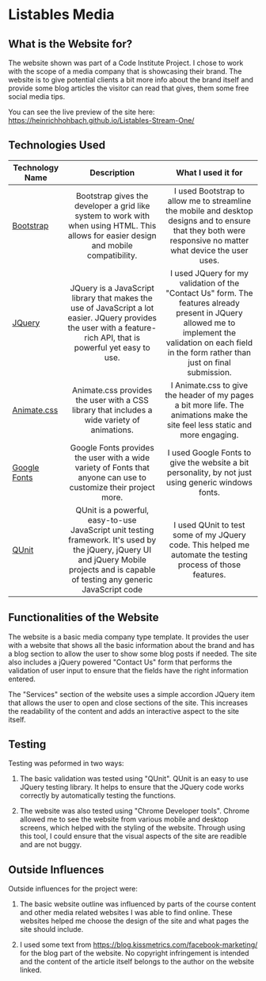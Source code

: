 # Listables Media

## What is the Website for?

The website shown was part of a Code Institute Project. I chose to work with the scope of a media company that is showcasing their brand.
The website is to give potential clients a bit more info about the brand itself and provide some blog articles the visitor can read that gives,
them some free social media tips.

You can see the live preview of the site here: https://heinrichhohbach.github.io/Listables-Stream-One/

## Technologies Used

| Technology Name        | Description         | What I used it for |
| ------------- |:-------------:|:-------------:|
| [Bootstrap](https://getbootstrap.com/) | Bootstrap gives the developer a grid like system to work with when using HTML. This allows for easier design and mobile compatibility. | I used Bootstrap to allow me to streamline the mobile and desktop designs and to ensure that they both were responsive no matter what device the user uses. |
|   [JQuery](https://jquery.com/)    | JQuery is a JavaScript library that makes the use of JavaScript a lot easier. JQuery provides the user with a feature-rich API, that is powerful yet easy to use.     | I used JQuery for my validation of the "Contact Us" form. The features already present in JQuery allowed me to implement the validation on each field in the form rather than just on final submission. |
| [Animate.css](https://daneden.github.io/animate.css/) | Animate.css provides the user with a CSS library that includes a wide variety of animations.      | I Animate.css to give the header of my pages a bit more life. The animations make the site feel less static and more engaging. |
| [Google Fonts](https://fonts.google.com/) | Google Fonts provides the user with a wide variety of Fonts that anyone can use to customize their project more. | I used Google Fonts to give the website a bit personality, by not just using generic windows fonts. |
| [QUnit](http://qunitjs.com/) | QUnit is a powerful, easy-to-use JavaScript unit testing framework. It's used by the jQuery, jQuery UI and jQuery Mobile projects and is capable of testing any generic JavaScript code | I used QUnit to test some of my JQuery code. This helped me automate the testing process of those features. |

## Functionalities of the Website

The website is a basic media company type template. It provides the user with a website that shows all the basic information about the brand and has a blog section to allow the user to show some blog posts if needed.
The site also includes a jQuery powered "Contact Us" form that performs the validation of user input to ensure that the fields have the right information entered.

The "Services" section of the website uses a simple accordion JQuery item that allows the user to open and close sections of the site. This increases the readability of the content and adds an interactive aspect to the site itself.

## Testing 

Testing was peformed in two ways:

1. The basic validation was tested using "QUnit". QUnit is an easy to use JQuery testing library. It helps to ensure that the JQuery code works correctly by automatically testing the functions.

2. The website was also tested using "Chrome Developer tools". Chrome allowed me to see the website from various mobile and desktop screens, which helped with the styling of the website. Through using this tool, I could ensure that the visual aspects of the site are readible and are not buggy.

## Outside Influences

Outside influences for the project were:

1. The basic website outline was influenced by parts of the course content and other media related websites I was able to find online. These websites helped me choose the design of the site and what pages the site should include.
	
2. I used some text from https://blog.kissmetrics.com/facebook-marketing/ for the blog part of the website. No copyright infringement is intended and the content of the article itself belongs to the author on the website linked.
	